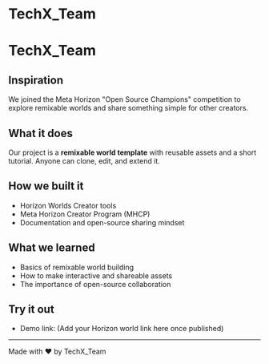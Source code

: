 # TechX_Team
# TechX_Team

## Inspiration
We joined the Meta Horizon "Open Source Champions" competition to explore remixable worlds and share something simple for other creators.

## What it does
Our project is a **remixable world template** with reusable assets and a short tutorial. Anyone can clone, edit, and extend it.

## How we built it
- Horizon Worlds Creator tools
- Meta Horizon Creator Program (MHCP)
- Documentation and open-source sharing mindset

## What we learned
- Basics of remixable world building
- How to make interactive and shareable assets
- The importance of open-source collaboration

## Try it out
- Demo link: (Add your Horizon world link here once published)

---
Made with ❤️ by TechX_Team
